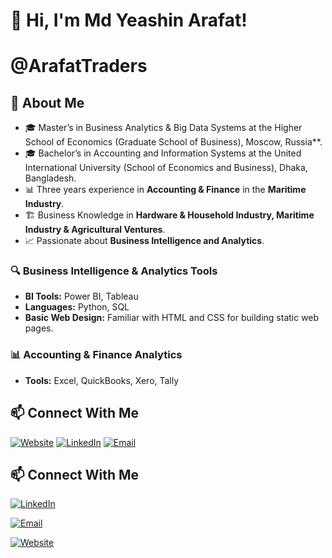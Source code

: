 
# 👋 Hi, I'm Md Yeashin Arafat!
# @ArafatTraders

## 🚀 About Me
- 🎓 Master’s in Business Analytics & Big Data Systems at the Higher School of Economics (Graduate School of Business), Moscow, Russia**.
- 🎓 Bachelor’s in Accounting and Information Systems at the United International University (School of Economics and Business), Dhaka, Bangladesh.
- 📊 Three years experience in **Accounting & Finance** in the **Maritime Industry**.
- 🏗️ Business Knowledge in **Hardware & Household Industry, Maritime Industry & Agricultural Ventures**.
- 📈 Passionate about **Business Intelligence and Analytics**.

### 🔍 Business Intelligence & Analytics Tools
- **BI Tools:** Power BI, Tableau
- **Languages:** Python, SQL
- **Basic Web Design:** Familiar with HTML and CSS for building static web pages.
  
### 📊 Accounting & Finance Analytics
- **Tools:** Excel, QuickBooks, Xero, Tally

## 📫 Connect With Me
[![Website](https://img.shields.io/badge/Website-Visit-green?logo=vercel)](https://arafat-website.vercel.app/)
[![LinkedIn](https://img.shields.io/badge/LinkedIn-Profile-blue?logo=linkedin)](https://www.linkedin.com/in/md-yeashin-arafat-976241130/)
[![Email](https://img.shields.io/badge/Email-Mail-red?logo=gmail)](mdarafat.uiu@gmail.com)

## 📫 Connect With Me

[![LinkedIn](https://img.shields.io/badge/LinkedIn-%230077B5.svg?&style=for-the-badge&logo=linkedin&logoColor=white)](https://www.linkedin.com/in/md-yeashin-arafat-976241130/)

[![Email](https://img.shields.io/badge/Gmail-D14836?style=for-the-badge&logo=gmail&logoColor=white)](mailto:mdarafat.uiu@gmail.com)

[![Website](https://img.shields.io/badge/Website-Visit-%23000000.svg?style=for-the-badge&logo=vercel&logoColor=white)](https://arafat-website.vercel.app/)



